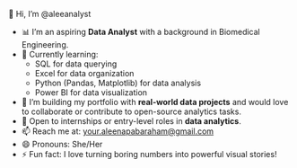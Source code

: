 👋 Hi, I’m @aleeanalyst

- 📊 I’m an aspiring **Data Analyst** with a background in Biomedical Engineering.
- 🌱 Currently learning:
  - SQL for data querying
  - Excel for data organization
  - Python (Pandas, Matplotlib) for data analysis
  - Power BI for data visualization
- 🎯 I’m building my portfolio with **real-world data projects** and would love to collaborate or contribute to open-source analytics tasks.
- 💼 Open to internships or entry-level roles in **data analytics**.
- 📫 Reach me at: your.aleenapabaraham@gmail.com  
- 😄 Pronouns: She/Her  
- ⚡ Fun fact: I love turning boring numbers into powerful visual stories!




<!---
aleeanalyst/aleeanalyst is a ✨ special ✨ repository because its `README.md` (this file) appears on your GitHub profile.
You can click the Preview link to take a look at your changes.
--->
